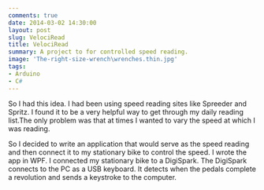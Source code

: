 ```yaml
---
comments: true
date: 2014-03-02 14:30:00
layout: post
slug: VelociRead
title: VelociRead
summary: A project to for controlled speed reading.
image: 'The-right-size-wrench\wrenches.thin.jpg'
tags:
- Arduino
- C#
---
```


So I had this idea. I had been using speed reading sites like Spreeder and Spritz. I found it to be a very helpful way to get through my daily reading list.The only problem was that at times I wanted to vary the speed at which I was reading.

So I decided to write an application that would serve as the speed reading and then connect it to my stationary bike to control the speed. I wrote the app in WPF. I connected my stationary bike to a DigiSpark. The DigiSpark connects to the PC as a USB keyboard. It detects when the pedals complete a revolution and sends a keystroke to the computer.
